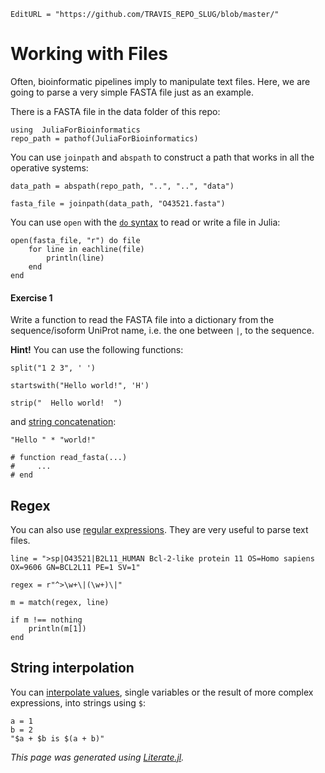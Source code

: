 ```@meta
EditURL = "https://github.com/TRAVIS_REPO_SLUG/blob/master/"
```

# Working with Files

Often, bioinformatic pipelines imply to manipulate text files. Here, we are
going to parse a very simple FASTA file just as an example.

There is a FASTA file in the data folder of this repo:

```@example 03_Files
using  JuliaForBioinformatics
repo_path = pathof(JuliaForBioinformatics)
```

You can use `joinpath` and `abspath` to construct a path that works in all
the operative systems:

```@example 03_Files
data_path = abspath(repo_path, "..", "..", "data")
```

```@example 03_Files
fasta_file = joinpath(data_path, "O43521.fasta")
```

You can use `open` with the
[`do` syntax](https://docs.julialang.org/en/v1/manual/functions/#Do-Block-Syntax-for-Function-Arguments-1)
to read or write a file in Julia:

```@example 03_Files
open(fasta_file, "r") do file
    for line in eachline(file)
        println(line)
    end
end
```

#### Exercise 1

Write a function to read the FASTA file into a dictionary from the
sequence/isoform UniProt name, i.e. the one between `|`, to the sequence.

**Hint!** You can use the following functions:

```@example 03_Files
split("1 2 3", ' ')
```

```@example 03_Files
startswith("Hello world!", 'H')
```

```@example 03_Files
strip("  Hello world!  ")
```

and [string concatenation](https://docs.julialang.org/en/v1/manual/strings/#man-concatenation-1):

```@example 03_Files
"Hello " * "world!"
```

```@example 03_Files
# function read_fasta(...)
#     ...
# end
```

## Regex

You can also use [regular expressions](https://docs.julialang.org/en/v1/manual/strings/#Regular-Expressions-1).
They are very useful to parse text files.

```@example 03_Files
line = ">sp|O43521|B2L11_HUMAN Bcl-2-like protein 11 OS=Homo sapiens OX=9606 GN=BCL2L11 PE=1 SV=1"
```

```@example 03_Files
regex = r"^>\w+\|(\w+)\|"
```

```@example 03_Files
m = match(regex, line)
```

```@example 03_Files
if m !== nothing
    println(m[1])
end
```

## String interpolation

You can [interpolate values](https://docs.julialang.org/en/v1/manual/strings/#string-interpolation-1),
single variables or the result of more complex expressions, into
strings using `$`:

```@example 03_Files
a = 1
b = 2
"$a + $b is $(a + b)"
```

*This page was generated using [Literate.jl](https://github.com/fredrikekre/Literate.jl).*

